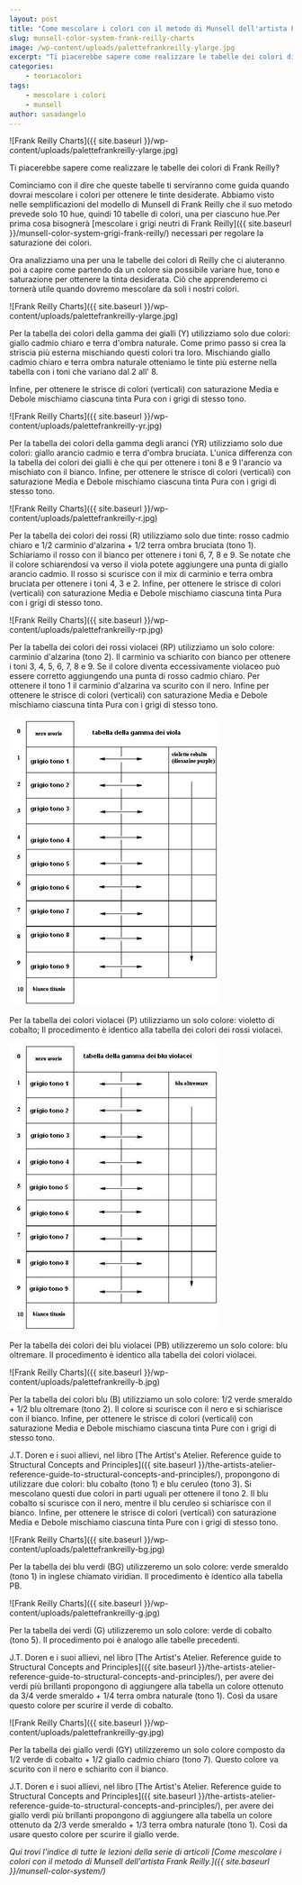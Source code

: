 ```yaml
---
layout: post
title: "Come mescolare i colori con il metodo di Munsell dell'artista Frank Reilly. Le tabelle dei colori di Frank Reilly."
slug: munsell-color-system-frank-reilly-charts
image: /wp-content/uploads/palettefrankreilly-ylarge.jpg
excerpt: "Ti piacerebbe sapere come realizzare le tabelle dei colori di Frank Reilly? Cominciamo con il dire che queste tabelle ti serviranno come guida quando"
categories:
    - teoriacolori
tags:
    - mescolare i colori
    - munsell
author: sasadangelo
---
```


![Frank Reilly Charts]({{ site.baseurl }}/wp-content/uploads/palettefrankreilly-ylarge.jpg)

Ti piacerebbe sapere come realizzare le tabelle dei colori di Frank Reilly?

Cominciamo con il dire che queste tabelle ti serviranno come guida quando dovrai mescolare i colori per ottenere le tinte desiderate. Abbiamo visto nelle semplificazioni del modello di Munsell di Frank Reilly che il suo metodo prevede solo 10 hue, quindi 10 tabelle di colori, una per ciascuno hue.Per prima cosa bisognerà [mescolare i grigi neutri di Frank Reilly]({{ site.baseurl }}/munsell-color-system-grigi-frank-reilly/) necessari per regolare la saturazione dei colori.

Ora analizziamo una per una le tabelle dei colori di Reilly che ci aiuteranno poi a capire come partendo da un colore sia possibile variare hue, tono e saturazione per ottenere la tinta desiderata. Ciò che apprenderemo ci tornerà utile quando dovremo mescolare da soli i nostri colori.

![Frank Reilly Charts]({{ site.baseurl }}/wp-content/uploads/palettefrankreilly-ylarge.jpg)

Per la tabella dei colori della gamma dei gialli (Y) utilizziamo solo due colori: giallo cadmio chiaro e terra d'ombra naturale. Come primo passo si crea la striscia più esterna mischiando questi colori tra loro. Mischiando giallo cadmio chiaro e terra ombra naturale otteniamo le tinte più esterne nella tabella con i toni che variano dal 2 all' 8.

Infine, per ottenere le strisce di colori (verticali) con saturazione Media e Debole mischiamo ciascuna tinta Pura con i grigi di stesso tono.

![Frank Reilly Charts]({{ site.baseurl }}/wp-content/uploads/palettefrankreilly-yr.jpg)

Per la tabella dei colori della gamma degli aranci (YR) utilizziamo solo due colori: giallo arancio cadmio e terra d'ombra bruciata. L'unica differenza con la tabella dei colori dei gialli è che qui per ottenere i toni 8 e 9 l'arancio va mischiato con il bianco. Infine, per ottenere le strisce di colori (verticali) con saturazione Media e Debole mischiamo ciascuna tinta Pura con i grigi di stesso tono.

![Frank Reilly Charts]({{ site.baseurl }}/wp-content/uploads/palettefrankreilly-r.jpg)

Per la tabella dei colori dei rossi (R) utilizziamo solo due tinte: rosso cadmio chiaro e 1/2 carminio d'alzarina + 1/2 terra ombra bruciata (tono 1). Schiariamo il rosso con il bianco per ottenere i toni 6, 7, 8 e 9. Se notate che il colore schiarendosi va verso il viola potete aggiungere una punta di giallo arancio cadmio. Il rosso si scurisce con il mix di carminio e terra ombra bruciata per ottenere i toni 4, 3 e 2. Infine, per ottenere le strisce di colori (verticali) con saturazione Media e Debole mischiamo ciascuna tinta Pura con i grigi di stesso tono.

![Frank Reilly Charts]({{ site.baseurl }}/wp-content/uploads/palettefrankreilly-rp.jpg)

Per la tabella dei colori dei rossi violacei (RP) utilizziamo un solo colore: carminio d'alzarina (tono 2). Il carminio va schiarito con bianco per ottenere i toni 3, 4, 5, 6, 7, 8 e 9. Se il colore diventa eccessivamente violaceo può essere corretto aggiungendo una punta di rosso cadmio chiaro. Per ottenere il tono 1 il carminio d'alzarina va scurito con il nero. Infine per ottenere le strisce di colori (verticali) con saturazione Media e Debole mischiamo ciascuna tinta Pura con i grigi di stesso tono.

![Frank Reilly Charts](/wp-content/uploads/palettefrankreilly-p.jpg "Frank Reilly Charts")

Per la tabella dei colori violacei (P) utilizziamo un solo colore: violetto di cobalto; Il procedimento è identico alla tabella dei colori dei rossi violacei.

![Frank Reilly Charts](/wp-content/uploads/palettefrankreilly-pb.jpg "Frank Reilly Charts")

Per la tabella dei colori dei blu violacei (PB) utilizzeremo un solo colore: blu oltremare. Il procedimento è identico alla tabella dei colori violacei.

![Frank Reilly Charts]({{ site.baseurl }}/wp-content/uploads/palettefrankreilly-b.jpg)

Per la tabella dei colori blu (B) utilizziamo un solo colore: 1/2 verde smeraldo + 1/2 blu oltremare (tono 2). Il colore si scurisce con il nero e si schiarisce con il bianco. Infine, per ottenere le strisce di colori (verticali) con saturazione Media e Debole mischiamo ciascuna tinta Pure con i grigi di stesso tono.

J.T. Doren e i suoi allievi, nel libro [The Artist's Atelier. Reference guide to Structural Concepts and Principles]({{ site.baseurl }}/the-artists-atelier-reference-guide-to-structural-concepts-and-principles/), propongono di utilizzare due colori: blu cobalto (tono 1) e blu ceruleo (tono 3). Si mescolano questi due colori in parti uguali per ottenere il tono 2. Il blu cobalto si scurisce con il nero, mentre il blu ceruleo si schiarisce con il bianco. Infine, per ottenere le strisce di colori (verticali) con saturazione Media e Debole mischiamo ciascuna tinta Pure con i grigi di stesso tono.

![Frank Reilly Charts]({{ site.baseurl }}/wp-content/uploads/palettefrankreilly-bg.jpg)

Per la tabella dei blu verdi (BG) utilizzeremo un solo colore: verde smeraldo (tono 1) in inglese chiamato viridian. Il procedimento è identico alla tabella PB.

![Frank Reilly Charts]({{ site.baseurl }}/wp-content/uploads/palettefrankreilly-g.jpg)

Per la tabella dei verdi (G) utilizzeremo un solo colore: verde di cobalto (tono 5). Il procedimento poi è analogo alle tabelle precedenti.

J.T. Doren e i suoi allievi, nel libro [The Artist's Atelier. Reference guide to Structural Concepts and Principles]({{ site.baseurl }}/the-artists-atelier-reference-guide-to-structural-concepts-and-principles/), per avere dei verdi più brillanti propongono di aggiungere alla tabella un colore ottenuto da 3/4 verde smeraldo + 1/4 terra ombra naturale (tono 1). Così da usare questo colore per scurire il verde di cobalto.

![Frank Reilly Charts]({{ site.baseurl }}/wp-content/uploads/palettefrankreilly-gy.jpg)

Per la tabella dei giallo verdi (GY) utilizzeremo un solo colore composto da 1/2 verde di cobalto + 1/2 giallo cadmio chiaro (tono 7). Questo colore va scurito con il nero e schiarito con il bianco.

J.T. Doren e i suoi allievi, nel libro [The Artist's Atelier. Reference guide to Structural Concepts and Principles]({{ site.baseurl }}/the-artists-atelier-reference-guide-to-structural-concepts-and-principles/), per avere dei giallo verdi più brillanti propongono di aggiungere alla tabella un colore ottenuto da 2/3 verde smeraldo + 1/3 terra ombra naturale (tono 1). Così da usare questo colore per scurire il giallo verde.

_Qui trovi l'indice di tutte le lezioni della serie di articoli [Come mescolare i colori con il metodo di Munsell dell'artista Frank Reilly.]({{ site.baseurl }}/munsell-color-system/)_
